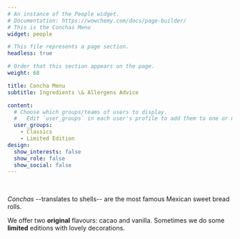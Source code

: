 ```yaml
---
# An instance of the People widget.
# Documentation: https://wowchemy.com/docs/page-builder/
# This is the Conchas Menu
widget: people

# This file represents a page section.
headless: true

# Order that this section appears on the page.
weight: 68

title: Concha Menu
subtitle: Ingredients \& Allergens Advice

content:
  # Choose which groups/teams of users to display.
  #   Edit `user_groups` in each user's profile to add them to one or more of these groups.
  user_groups:
    - Classics
    - Limited Edition
design:
  show_interests: false
  show_role: false
  show_social: false
---
```

<br> 

_Conchas_ --translates to shells-- are the most famous Mexican sweet bread rolls. 

We offer two **original** flavours: cacao and vanilla. 
Sometimes we do some **limited** editions with lovely decorations. 
